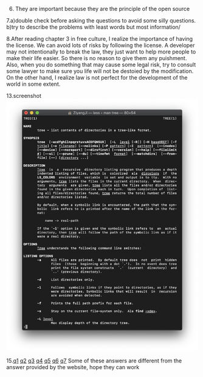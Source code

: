 6. They are important because they are the principle of the open source

7.a)double check before asking the questions to avoid some silly questions.  
  b)try to describe the problems with least words but most information/
  
8.After reading chapter 3 in free culture, I realize the importance of having
  the license. We can avoid lots of risks by following the license. A developer 
  may not intentionally to break the law, they just want to help more people to
  make their life easier. So there is no reason to give them any puishment. Also, 
  when you do something that may cause some legal risk, try to consult some lawyer
  to make sure you life will not be destoied by the modification. On the other
  hand, I realize law is not perfect for the development of the world in some extent.

13.screenshot ![tree screenshot](screenshot.png)

15.[q1](1.png)
[q2](2.png)
[q3](3.png)
[q4](4.png)
[q5](5.png)
[q6](6.png)
[q7](7.png)
Some of these answers are different from the answer provided by the website, hope they can work
